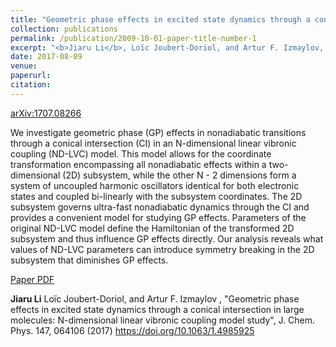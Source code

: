 ```yaml
---
title: "Geometric phase effects in excited state dynamics through a conical intersection in large molecules: N-dimensional linear vibronic coupling model study"
collection: publications
permalink: /publication/2009-10-01-paper-title-number-1
excerpt: "<b>Jiaru Li</b>, Loïc Joubert-Doriol, and Artur F. Izmaylov, 2017, <i>J. Chem. Phys.</i> 147, 064106 https://doi.org/10.1063/1.4985925 "
date: 2017-08-09
venue: 
paperurl: 
citation: 
---
```

[arXiv:1707.08266](https://arxiv.org/abs/1707.08266)

We investigate geometric phase (GP) effects in nonadiabatic transitions through a conical intersection (CI) in an N-dimensional linear vibronic coupling (ND-LVC) model. This model allows for the coordinate transformation encompassing all nonadiabatic effects within a two-dimensional (2D) subsystem, while the other N - 2 dimensions form a system of uncoupled harmonic oscillators identical for both electronic states and coupled bi-linearly with the subsystem coordinates. The 2D subsystem governs ultra-fast nonadiabatic dynamics through the CI and provides a convenient model for studying GP effects. Parameters of the original ND-LVC model define the Hamiltonian of the transformed 2D subsystem and thus influence GP effects directly. Our analysis reveals what values of ND-LVC parameters can introduce symmetry breaking in the 2D subsystem that diminishes GP effects.

[Paper PDF](http://academicpages.github.io/files/paper1.pdf)

<b>Jiaru Li</b> Loïc Joubert-Doriol, and Artur F. Izmaylov , "Geometric phase effects in excited state dynamics through a conical intersection in large molecules: N-dimensional linear vibronic coupling model study", J. Chem. Phys. 147, 064106 (2017) https://doi.org/10.1063/1.4985925
